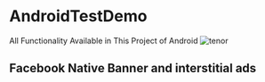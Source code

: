 # AndroidTestDemo
All Functionality Available in This Project of Android
![tenor](https://user-images.githubusercontent.com/61726344/94987000-e1f7d380-0580-11eb-968e-5d8774855f72.gif)
## Facebook Native Banner and interstitial ads
